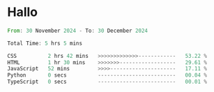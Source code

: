 # Hallo
<!--START_SECTION:waka-->

```rust
From: 30 November 2024 - To: 30 December 2024

Total Time: 5 hrs 5 mins

CSS          2 hrs 42 mins   >>>>>>>>>>>>>------------   53.22 %
HTML         1 hr 30 mins    >>>>>>>------------------   29.61 %
JavaScript   52 mins         >>>>---------------------   17.11 %
Python       0 secs          -------------------------   00.04 %
TypeScript   0 secs          -------------------------   00.01 %
```

<!--END_SECTION:waka-->
